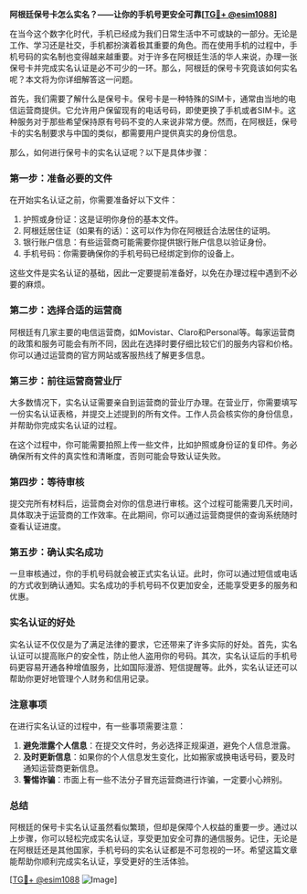 **阿根廷保号卡怎么实名？——让你的手机号更安全可靠[[TG💪+ @esim1088](https://t.me/s/esim1088)]**

在当今这个数字化时代，手机已经成为我们日常生活中不可或缺的一部分。无论是工作、学习还是社交，手机都扮演着极其重要的角色。而在使用手机的过程中，手机号码的实名制也变得越来越重要。对于许多在阿根廷生活的华人来说，办理一张保号卡并完成实名认证是必不可少的一环。那么，阿根廷的保号卡究竟该如何实名呢？本文将为你详细解答这一问题。

首先，我们需要了解什么是保号卡。保号卡是一种特殊的SIM卡，通常由当地的电信运营商提供。它允许用户保留现有的电话号码，即使更换了手机或者SIM卡。这种服务对于那些希望保持原有号码不变的人来说非常方便。然而，在阿根廷，保号卡的实名制要求与中国的类似，都需要用户提供真实的身份信息。

那么，如何进行保号卡的实名认证呢？以下是具体步骤：

### **第一步：准备必要的文件**
在开始实名认证之前，你需要准备好以下文件：
1. 护照或身份证：这是证明你身份的基本文件。
2. 阿根廷居住证（如果有的话）：这可以作为你在阿根廷合法居住的证明。
3. 银行账户信息：有些运营商可能需要你提供银行账户信息以验证身份。
4. 手机号码：你需要确保你的手机号码已经绑定到你的设备上。

这些文件是实名认证的基础，因此一定要提前准备好，以免在办理过程中遇到不必要的麻烦。

### **第二步：选择合适的运营商**
阿根廷有几家主要的电信运营商，如Movistar、Claro和Personal等。每家运营商的政策和服务可能会有所不同，因此在选择时要仔细比较它们的服务内容和价格。你可以通过运营商的官方网站或客服热线了解更多信息。

### **第三步：前往运营商营业厅**
大多数情况下，实名认证需要亲自到运营商的营业厅办理。在营业厅，你需要填写一份实名认证表格，并提交上述提到的所有文件。工作人员会核实你的身份信息，并帮助你完成实名认证的过程。

在这个过程中，你可能需要拍照上传一些文件，比如护照或身份证的复印件。务必确保所有文件的真实性和清晰度，否则可能会导致认证失败。

### **第四步：等待审核**
提交完所有材料后，运营商会对你的信息进行审核。这个过程可能需要几天时间，具体取决于运营商的工作效率。在此期间，你可以通过运营商提供的查询系统随时查看认证进度。

### **第五步：确认实名成功**
一旦审核通过，你的手机号码就会被正式实名认证。此时，你可以通过短信或电话的方式收到确认通知。实名成功的手机号码不仅更加安全，还能享受更多的服务和优惠。

### **实名认证的好处**
实名认证不仅仅是为了满足法律的要求，它还带来了许多实际的好处。首先，实名认证可以提高账户的安全性，防止他人盗用你的号码。其次，实名认证后的手机号码更容易开通各种增值服务，比如国际漫游、短信提醒等。此外，实名认证还可以帮助你更好地管理个人财务和信用记录。

### **注意事项**
在进行实名认证的过程中，有一些事项需要注意：
1. **避免泄露个人信息**：在提交文件时，务必选择正规渠道，避免个人信息泄露。
2. **及时更新信息**：如果你的个人信息发生变化，比如搬家或换电话号码，要及时通知运营商更新信息。
3. **警惕诈骗**：市面上有一些不法分子冒充运营商进行诈骗，一定要小心辨别。

### **总结**
阿根廷的保号卡实名认证虽然看似繁琐，但却是保障个人权益的重要一步。通过以上步骤，你可以轻松完成实名认证，享受更加安全可靠的通信服务。记住，无论是在阿根廷还是其他国家，手机号码的实名认证都是不可忽视的一环。希望这篇文章能帮助你顺利完成实名认证，享受更好的生活体验。

[[TG💪+ @esim1088](https://t.me/s/esim1088) ![Image](https://i.postimg.cc/4NQfJmqS/Snipaste-2025-05-13-00-14-12.png)]